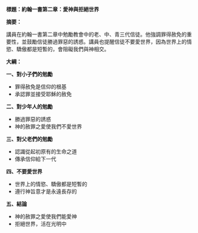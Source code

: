 **標題：約翰一書第二章：愛神與拒絕世界**

**摘要：**

講員在約翰一書第二章中勉勵教會中的老、中、青三代信徒。他強調罪得赦免的重要性，並鼓勵信徒勝過罪惡的誘惑。講員也提醒信徒不要愛世界，因為世界上的情慾、驕傲都是短暫的，會阻礙我們與神相交。

**大綱：**

**一、對小子們的勉勵**
* 罪得赦免是信仰的根基
* 承認罪並接受耶穌的赦免

**二、對少年人的勉勵**
* 勝過罪惡的誘惑
* 神的赦罪之愛使我們不愛世界

**三、對父老們的勉勵**
* 認識從起初原有的生命之道
* 傳承信仰給下一代

**四、不要愛世界**
* 世界上的情慾、驕傲都是短暫的
* 遵行神旨意才是永遠長存的

**五、結論**
* 神的赦罪之愛使我們能愛神
* 拒絕世界，活在光明中